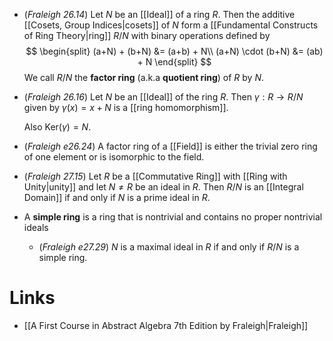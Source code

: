 * (*Fraleigh 26.14*)  Let $N$ be an [[Ideal]] of a ring $R$. Then the additive [[Cosets, Group Indices|cosets]] of $N$ form a [[Fundamental Constructs of Ring Theory|ring]] $R/N$ with binary operations defined by
  $$
  \begin{split}
  (a+N) + (b+N) &= (a+b) + N\\
  (a+N) \cdot (b+N) &= (ab) + N
  \end{split}
  $$
  We call $R/N$ the **factor ring** (a.k.a **quotient ring**) of $R$ by $N$.

* (*Fraleigh 26.16*) Let $N$ be an [[Ideal]] of the ring $R$.  Then $\gamma:R\to R/N$ given by $\gamma(x)=x+N$ is a [[ring homomorphism]].
  
  Also $\text{Ker}(\gamma)=N$.

* (*Fraleigh e26.24*) A factor ring of a [[Field]] is either the trivial zero ring of one element or is isomorphic to the field.

* (*Fraleigh 27.15*) Let $R$ be a [[Commutative Ring]] with [[Ring with Unity|unity]] and let $N\ne R$ be an ideal in $R$. Then $R/N$ is an [[Integral Domain]] if and only if $N$ is a prime ideal in $R$.

* A **simple ring** is a ring that is nontrivial and contains no proper nontrivial ideals
	* (*Fraleigh e27.29*) $N$ is a maximal ideal in $R$ if and only if $R/N$ is a simple ring.
# Links
* [[A First Course in Abstract Algebra 7th Edition by Fraleigh|Fraleigh]]